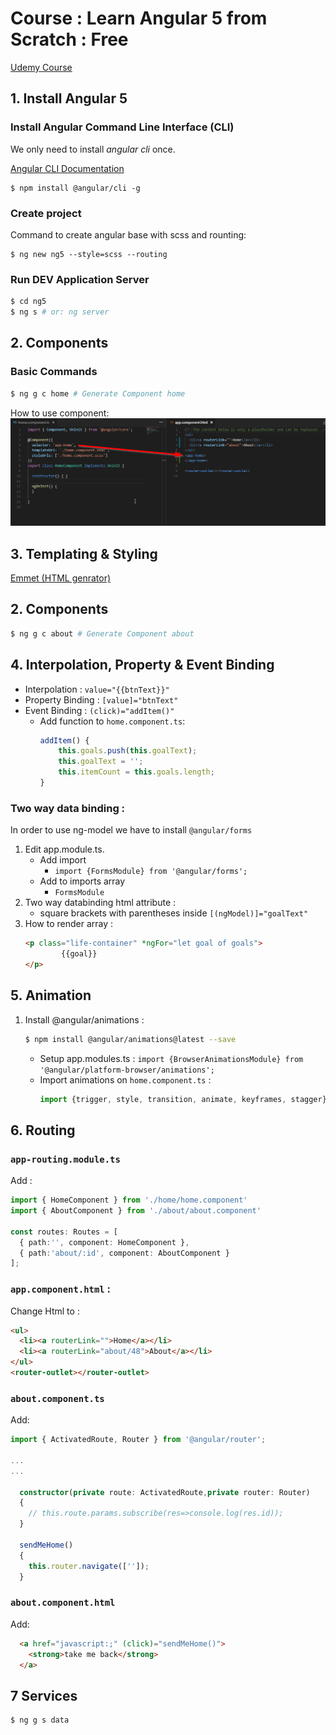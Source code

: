 # Course : Learn Angular 5 from Scratch : Free
[Udemy Course ](https://www.udemy.com/angular-5/learn/v4/overview)

## 1. Install Angular 5

### Install Angular Command Line Interface (CLI)
We only need to install *angular cli* once.

[Angular CLI Documentation](https://github.com/angular/angular-cli/wiki)
```
$ npm install @angular/cli -g
```

### Create project 
Command to create angular base with scss and rounting:
```
$ ng new ng5 --style=scss --routing
```

### Run DEV Application Server
```sh
$ cd ng5
$ ng s # or: ng server
```

## 2. Components
### Basic Commands
```sh
$ ng g c home # Generate Component home
```
How to use component:
![asdasdsad](assets/component-element.png)

## 3. Templating & Styling
[Emmet (HTML genrator)](https://docs.emmet.io/cheat-sheet/)

## 2. Components
```sh
$ ng g c about # Generate Component about
```

## 4. Interpolation, Property & Event Binding
- Interpolation : `value="{{btnText}}"`
- Property Binding : `[value]="btnText"`
- Event Binding : `(click)="addItem()"`
    - Add function to `home.component.ts`:         
        ```typescript
        addItem() {
            this.goals.push(this.goalText);
            this.goalText = '';
            this.itemCount = this.goals.length;
        }
        ```

### Two way data binding :
In order to use ng-model we have to install `@angular/forms`

1. Edit app.module.ts. 
    - Add import
        - `import {FormsModule} from '@angular/forms';`
    - Add to imports array
        - `FormsModule`
2. Two way databinding html attribute :
    - square brackets with parentheses inside `[(ngModel)]="goalText"`
3. How to render array :
    ```html
    <p class="life-container" *ngFor="let goal of goals">
            {{goal}}
    </p>
    ```


## 5. Animation
1. Install @angular/animations :
    ```sh
    $ npm install @angular/animations@latest --save
    ```
    - Setup app.modules.ts :  `import {BrowserAnimationsModule} from '@angular/platform-browser/animations';`
    - Import animations on `home.component.ts` : 
        ```typescript
        import {trigger, style, transition, animate, keyframes, stagger} from '@angular/animations';
        ```


## 6. Routing
### `app-routing.module.ts` 
Add :
```typescript
import { HomeComponent } from './home/home.component'
import { AboutComponent } from './about/about.component'

const routes: Routes = [
  { path:'', component: HomeComponent },
  { path:'about/:id', component: AboutComponent }
];
```
### `app.component.html` :
Change Html to :
```html
<ul>
  <li><a routerLink="">Home</a></li>
  <li><a routerLink="about/48">About</a></li>
</ul>
<router-outlet></router-outlet>
```

### `about.component.ts`
Add:
```typescript
import { ActivatedRoute, Router } from '@angular/router';

...
...

  constructor(private route: ActivatedRoute,private router: Router) 
  {
    // this.route.params.subscribe(res=>console.log(res.id));
  }

  sendMeHome()
  {
    this.router.navigate(['']);
  }
```

### `about.component.html`
Add:
```html
  <a href="javascript:;" (click)="sendMeHome()">
    <strong>take me back</strong>
  </a>
```


## 7 Services
```sh
$ ng g s data
```